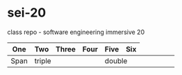 # sei-20
class repo - software engineering immersive 20

| One    | Two | Three | Four    | Five  | Six
|-|-|-|-|-|-
| Span <td colspan=3>triple  <td colspan=2>double

